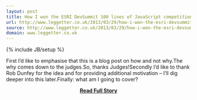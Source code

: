 ```yaml
---
layout: post
title: How I won the ESRI DevSummit 100 lines of JavaScript competition - Phil Leggetter - Real-Time Web Software and Developer Evangelist
url: http://www.leggetter.co.uk/2013/03/29/how-i-won-the-esri-devsummit-100-lines-of-javascript-competition.html
source: http://www.leggetter.co.uk/2013/03/29/how-i-won-the-esri-devsummit-100-lines-of-javascript-competition.html
domain: www.leggetter.co.uk
---
```

{% include JB/setup %}<p>First I’d like to emphasise that this is a blog post on how and not why.The why comes down to the judges.So, thanks Judges!Secondly I’d like to thank Rob Dunfey for the idea and for providing additional motivation – I’ll dig deeper into this later.Finally: what am I going to cover?</p>
<center><p><a href="http://www.leggetter.co.uk/2013/03/29/how-i-won-the-esri-devsummit-100-lines-of-javascript-competition.html" style='padding:25px; font-sze:18px; font-weight: bold;'>Read Full Story</a></p></center>
